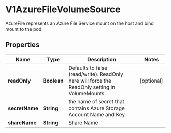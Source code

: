

# V1AzureFileVolumeSource

AzureFile represents an Azure File Service mount on the host and bind mount to the pod.

## Properties

| Name | Type | Description | Notes |
|------------ | ------------- | ------------- | -------------|
|**readOnly** | **Boolean** | Defaults to false (read/write). ReadOnly here will force the ReadOnly setting in VolumeMounts. |  [optional] |
|**secretName** | **String** | the name of secret that contains Azure Storage Account Name and Key |  |
|**shareName** | **String** | Share Name |  |



